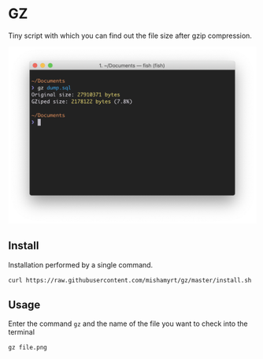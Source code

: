 # GZ
Tiny script with which you can find out the file size after gzip compression.

<p align="center">
<img src="./terminal@2x.png" width="650" height="auto">
</p>

## Install

Installation performed by a single command.

```sh
curl https://raw.githubusercontent.com/mishamyrt/gz/master/install.sh | bash
```

## Usage

Enter the command `gz` and the name of the file you want to check into the terminal

```sh
gz file.png
```

